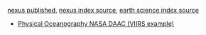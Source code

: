 [nexus published](https://robfatland.github.io/nexus), [nexus index source](https://github.com/robfatland/nexus/blob/gh-pages/index.md),
[earth science index source](https://github.com/robfatland/nexus/blob/gh-pages/earth/index.md)


- [Physical Oceanography NASA DAAC (VIIRS example)](https://podaac.jpl.nasa.gov/dataset/VIIRS_NPP-NAVO-L2P-v1.0#)
